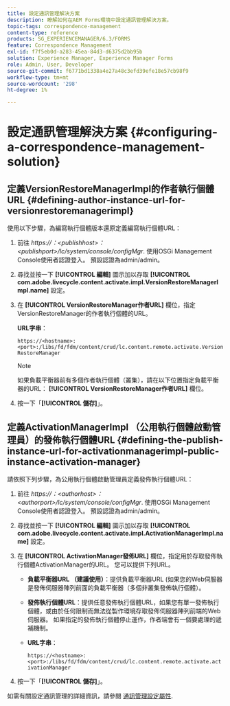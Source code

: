 ```yaml
---
title: 設定通訊管理解決方案
description: 瞭解如何在AEM Forms環境中設定通訊管理解決方案。
topic-tags: correspondence-management
content-type: reference
products: SG_EXPERIENCEMANAGER/6.3/FORMS
feature: Correspondence Management
exl-id: f7f5eb0d-a283-45ea-84d3-d6375d2bb95b
solution: Experience Manager, Experience Manager Forms
role: Admin, User, Developer
source-git-commit: f6771bd1338a4e27a48c3efd39efe18e57cb98f9
workflow-type: tm+mt
source-wordcount: '298'
ht-degree: 1%

---
```


# 設定通訊管理解決方案 {#configuring-a-correspondence-management-solution}

## 定義VersionRestoreManagerImpl的作者執行個體URL {#defining-author-instance-url-for-versionrestoremanagerimpl}

使用以下步驟，為編寫執行個體版本還原定義編寫執行個體URL：

1. 前往 *https://：&lt;publishhost>：&lt;publishport>/lc/system/console/configMgr*. 使用OSGi Management Console使用者認證登入。 預設認證為admin/admin。
1. 尋找並按一下 **[!UICONTROL 編輯]** 圖示加以存取 **[!UICONTROL com.adobe.livecycle.content.activate.impl.VersionRestoreManagerImpl.name]** 設定。
1. 在 **[!UICONTROL VersionRestoreManager作者URL]** 欄位，指定VersionRestoreManager的作者執行個體的URL。

   **URL字串**：

   `https://<hostname>:<port>:/libs/fd/fdm/content/crud/lc.content.remote.activate.VersionRestoreManager`

   >[!NOTE]
   >
   >如果負載平衡器前有多個作者執行個體（叢集），請在以下位置指定負載平衡器的URL： **[!UICONTROL VersionRestoreManager作者URL]** 欄位。

1. 按一下「**[!UICONTROL 儲存]**」。

## 定義ActivationManagerImpl （公用執行個體啟動管理員）的發佈執行個體URL {#defining-the-publish-instance-url-for-activationmanagerimpl-public-instance-activation-manager}

請依照下列步驟，為公用執行個體啟動管理員定義發佈執行個體URL：

1. 前往 *https://：&lt;authorhost>：&lt;authorport>/lc/system/console/configMgr*. 使用OSGi Management Console使用者認證登入。 預設認證為admin/admin。
1. 尋找並按一下 **[!UICONTROL 編輯]** 圖示加以存取 **[!UICONTROL com.adobe.livecycle.content.activate.impl.ActivationManagerImpl.name]** 設定。
1. 在 **[!UICONTROL ActivationManager發佈URL]** 欄位，指定用於存取發佈執行個體ActivationManager的URL。 您可以提供下列URL。

   * **負載平衡器URL （建議使用）**：提供負載平衡器URL (如果您的Web伺服器是發佈伺服器陣列前面的負載平衡器（多個非叢集發佈執行個體）。
   * **發佈執行個體URL**：提供任意發佈執行個體URL，如果您有單一發佈執行個體，或由於任何限制而無法從製作環境存取發佈伺服器陣列前端的Web伺服器。 如果指定的發佈執行個體停止運作，作者端會有一個要處理的遞補機制。
   * **URL字串**：

     `https://<hostname>:<port>:/libs/fd/fdm/content/crud/lc.content.remote.activate.activationManager`

1. 按一下「**[!UICONTROL 儲存]**」。

如需有關設定通訊管理的詳細資訊，請參閱 [通訊管理設定屬性](https://helpx.adobe.com/aem-forms/6-2/cm-configuration-properties.html).
